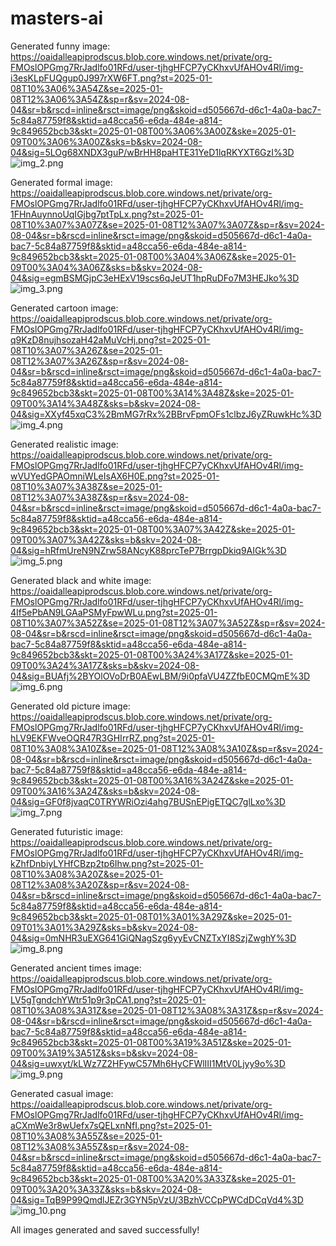 # masters-ai


Generated funny image: https://oaidalleapiprodscus.blob.core.windows.net/private/org-FMOslOPGmg7RrJadlfo01RFd/user-tjhgHFCP7yCKhxvUfAHOv4Rl/img-i3esKLpFUQgup0J997rXW6FT.png?st=2025-01-08T10%3A06%3A54Z&se=2025-01-08T12%3A06%3A54Z&sp=r&sv=2024-08-04&sr=b&rscd=inline&rsct=image/png&skoid=d505667d-d6c1-4a0a-bac7-5c84a87759f8&sktid=a48cca56-e6da-484e-a814-9c849652bcb3&skt=2025-01-08T00%3A06%3A00Z&ske=2025-01-09T00%3A06%3A00Z&sks=b&skv=2024-08-04&sig=5LOg68XNDX3guP/wBrHH8paHTE31YeD1lqRKYXT6GzI%3D
![img_2.png](img_2.png)

Generated formal image: https://oaidalleapiprodscus.blob.core.windows.net/private/org-FMOslOPGmg7RrJadlfo01RFd/user-tjhgHFCP7yCKhxvUfAHOv4Rl/img-1FHnAuynnoUqIGjbg7ptTpLx.png?st=2025-01-08T10%3A07%3A07Z&se=2025-01-08T12%3A07%3A07Z&sp=r&sv=2024-08-04&sr=b&rscd=inline&rsct=image/png&skoid=d505667d-d6c1-4a0a-bac7-5c84a87759f8&sktid=a48cca56-e6da-484e-a814-9c849652bcb3&skt=2025-01-08T00%3A04%3A06Z&ske=2025-01-09T00%3A04%3A06Z&sks=b&skv=2024-08-04&sig=egmBSMGjpC3eHExV19scs6qJeUT1hpRuDFo7M3HEJko%3D
![img_3.png](img_3.png)


Generated cartoon image: https://oaidalleapiprodscus.blob.core.windows.net/private/org-FMOslOPGmg7RrJadlfo01RFd/user-tjhgHFCP7yCKhxvUfAHOv4Rl/img-q9KzD8nujhsozaH42aMuVcHj.png?st=2025-01-08T10%3A07%3A26Z&se=2025-01-08T12%3A07%3A26Z&sp=r&sv=2024-08-04&sr=b&rscd=inline&rsct=image/png&skoid=d505667d-d6c1-4a0a-bac7-5c84a87759f8&sktid=a48cca56-e6da-484e-a814-9c849652bcb3&skt=2025-01-08T00%3A14%3A48Z&ske=2025-01-09T00%3A14%3A48Z&sks=b&skv=2024-08-04&sig=XXyf45xqC3%2BmMG7rRx%2BBrvFpmOFs1clbzJ6yZRuwkHc%3D
![img_4.png](img_4.png)

Generated realistic image: https://oaidalleapiprodscus.blob.core.windows.net/private/org-FMOslOPGmg7RrJadlfo01RFd/user-tjhgHFCP7yCKhxvUfAHOv4Rl/img-wVUYedGPAOmniWLeIsAX6H0E.png?st=2025-01-08T10%3A07%3A38Z&se=2025-01-08T12%3A07%3A38Z&sp=r&sv=2024-08-04&sr=b&rscd=inline&rsct=image/png&skoid=d505667d-d6c1-4a0a-bac7-5c84a87759f8&sktid=a48cca56-e6da-484e-a814-9c849652bcb3&skt=2025-01-08T00%3A07%3A42Z&ske=2025-01-09T00%3A07%3A42Z&sks=b&skv=2024-08-04&sig=hRfmUreN9NZrw58ANcyK88prcTeP7BrrgpDkiq9AIGk%3D
![img_5.png](img_5.png)

Generated black and white image: https://oaidalleapiprodscus.blob.core.windows.net/private/org-FMOslOPGmg7RrJadlfo01RFd/user-tjhgHFCP7yCKhxvUfAHOv4Rl/img-4If5ePbAN9LGAaPSMyFpwWLu.png?st=2025-01-08T10%3A07%3A52Z&se=2025-01-08T12%3A07%3A52Z&sp=r&sv=2024-08-04&sr=b&rscd=inline&rsct=image/png&skoid=d505667d-d6c1-4a0a-bac7-5c84a87759f8&sktid=a48cca56-e6da-484e-a814-9c849652bcb3&skt=2025-01-08T00%3A24%3A17Z&ske=2025-01-09T00%3A24%3A17Z&sks=b&skv=2024-08-04&sig=BUAfj%2BYOlOVoDrB0AEwLBM/9i0pfaVU4ZZfbE0CMQmE%3D
![img_6.png](img_6.png)

Generated old picture image: https://oaidalleapiprodscus.blob.core.windows.net/private/org-FMOslOPGmg7RrJadlfo01RFd/user-tjhgHFCP7yCKhxvUfAHOv4Rl/img-hLV9EKFWveOQR47R3GHIrrRZ.png?st=2025-01-08T10%3A08%3A10Z&se=2025-01-08T12%3A08%3A10Z&sp=r&sv=2024-08-04&sr=b&rscd=inline&rsct=image/png&skoid=d505667d-d6c1-4a0a-bac7-5c84a87759f8&sktid=a48cca56-e6da-484e-a814-9c849652bcb3&skt=2025-01-08T00%3A16%3A24Z&ske=2025-01-09T00%3A16%3A24Z&sks=b&skv=2024-08-04&sig=GF0f8jvaqC0TRYWRiOzi4ahg7BUSnEPigETQC7glLxo%3D
![img_7.png](img_7.png)

Generated futuristic image: https://oaidalleapiprodscus.blob.core.windows.net/private/org-FMOslOPGmg7RrJadlfo01RFd/user-tjhgHFCP7yCKhxvUfAHOv4Rl/img-kZhfDnbiyLYHfCBzp2tp6Ihw.png?st=2025-01-08T10%3A08%3A20Z&se=2025-01-08T12%3A08%3A20Z&sp=r&sv=2024-08-04&sr=b&rscd=inline&rsct=image/png&skoid=d505667d-d6c1-4a0a-bac7-5c84a87759f8&sktid=a48cca56-e6da-484e-a814-9c849652bcb3&skt=2025-01-08T01%3A01%3A29Z&ske=2025-01-09T01%3A01%3A29Z&sks=b&skv=2024-08-04&sig=0mNHR3uEXG641GiQNagSzg6yyEvCNZTxYI8SzjZwghY%3D
![img_8.png](img_8.png)

Generated ancient times image: https://oaidalleapiprodscus.blob.core.windows.net/private/org-FMOslOPGmg7RrJadlfo01RFd/user-tjhgHFCP7yCKhxvUfAHOv4Rl/img-LV5gTgndchYWtr51p9r3pCA1.png?st=2025-01-08T10%3A08%3A31Z&se=2025-01-08T12%3A08%3A31Z&sp=r&sv=2024-08-04&sr=b&rscd=inline&rsct=image/png&skoid=d505667d-d6c1-4a0a-bac7-5c84a87759f8&sktid=a48cca56-e6da-484e-a814-9c849652bcb3&skt=2025-01-08T00%3A19%3A51Z&ske=2025-01-09T00%3A19%3A51Z&sks=b&skv=2024-08-04&sig=uwxyt/kLWz7Z2HFywC57Mh6HyCFWlIII1MtV0Ljyy9o%3D
![img_9.png](img_9.png)

Generated casual image: https://oaidalleapiprodscus.blob.core.windows.net/private/org-FMOslOPGmg7RrJadlfo01RFd/user-tjhgHFCP7yCKhxvUfAHOv4Rl/img-aCXmWe3r8wUefx7sQELxnNfI.png?st=2025-01-08T10%3A08%3A55Z&se=2025-01-08T12%3A08%3A55Z&sp=r&sv=2024-08-04&sr=b&rscd=inline&rsct=image/png&skoid=d505667d-d6c1-4a0a-bac7-5c84a87759f8&sktid=a48cca56-e6da-484e-a814-9c849652bcb3&skt=2025-01-08T00%3A20%3A33Z&ske=2025-01-09T00%3A20%3A33Z&sks=b&skv=2024-08-04&sig=TqB9P99QmdlJEZr3GYN5pVzU/3BzhVCCpPWCdDCqVd4%3D
![img_10.png](img_10.png)


All images generated and saved successfully!
